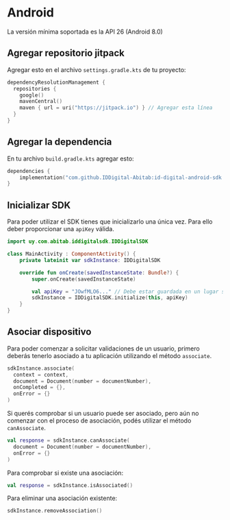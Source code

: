 # Android <Badge type="info" text="0.1.0"/> <Badge type="danger" text="ALPHA" />

La versión mínima soportada es la API 26 (Android 8.0)

## Agregar repositorio jitpack

Agregar esto en el archivo `settings.gradle.kts` de tu proyecto:

```kts
dependencyResolutionManagement {
  repositories {
    google()
    mavenCentral()
    maven { url = uri("https://jitpack.io") } // Agregar esta línea
  }
}
```

## Agregar la dependencia

En tu archivo `build.gradle.kts` agregar esto:

```kts
dependencies {
	implementation("com.github.IDDigital-Abitab:id-digital-android-sdk:$latestAndroidSdkVersion")
}
```

## Inicializar SDK

Para poder utilizar el SDK tienes que inicializarlo una única vez. Para ello deber proporcionar una `apiKey` válida.

```kotlin
import uy.com.abitab.iddigitalsdk.IDDigitalSDK

class MainActivity : ComponentActivity() {
    private lateinit var sdkInstance: IDDigitalSDK

    override fun onCreate(savedInstanceState: Bundle?) {
        super.onCreate(savedInstanceState)

        val apiKey = "JOwfMLO6..." // Debe estar guardada en un lugar seguro
        sdkInstance = IDDigitalSDK.initialize(this, apiKey)
    }
}
```

## Asociar dispositivo

Para poder comenzar a solicitar validaciones de un usuario, primero deberás tenerlo asociado a tu aplicación utilizando el método `associate`.

```kotlin
sdkInstance.associate(
  context = context,
  document = Document(number = documentNumber),
  onCompleted = {},
  onError = {}
)
```

Si querés comprobar si un usuario puede ser asociado, pero aún no comenzar con el proceso de asociación, podés utilizar el método `canAssociate`.

```kotlin
val response = sdkInstance.canAssociate(
  document = Document(number = documentNumber),
  onError = {}
)
```

Para comprobar si existe una asociación:

```kotlin
val response = sdkInstance.isAssociated()
```

Para eliminar una asociación existente:

```kotlin
sdkInstance.removeAssociation()
```
